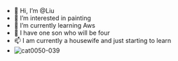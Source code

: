 - 👋 Hi, I’m @Liu
- 👀 I’m interested in painting
- 🌱 I’m currently learning Aws
- 💞️ I have one son who will be four
- 📫 I am currently a housewife and just starting to learn
- ![cat0050-039](https://github.com/Liucomekokko/Liucomekokko/assets/139355789/91bf5ef6-a3fb-4361-b66e-70bd3bef568d)


<!---
Liucomekokko/Liucomekokko is a ✨ special ✨ repository because its `README.md` (this file) appears on your GitHub profile.
You can click the Preview link to take a look at your changes.
--->
